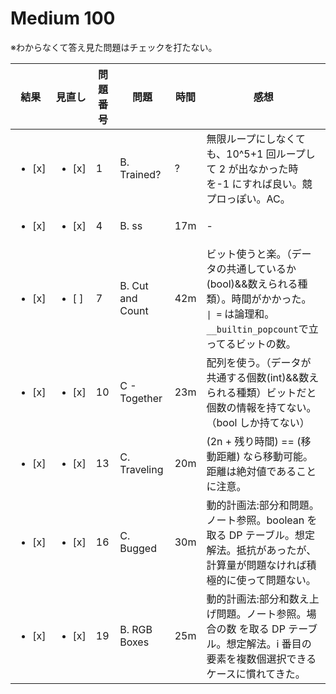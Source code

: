 # Medium 100

※わからなくて答え見た問題はチェックを打たない。

| 結果               | 見直し             | 問題番号 | 問題             | 時間 | 感想                                                                                                                                               |
| ------------------ | ------------------ | -------- | ---------------- | ---- | -------------------------------------------------------------------------------------------------------------------------------------------------- |
| <ul><li> [x] </ul> | <ul><li> [x] </ul> | 1        | B. Trained?      | ?    | 無限ループにしなくても、10^5+1 回ループして 2 が出なかった時を-1 にすれば良い。競プロっぽい。AC。                                                  |
| <ul><li> [x] </ul> | <ul><li> [x] </ul> | 4        | B. ss            | 17m  | -                                                                                                                                                  |
| <ul><li> [x] </ul> | <ul><li> [ ] </ul> | 7        | B. Cut and Count | 42m  | ビット使うと楽。（データの共通しているか(bool)&&数えられる種類）。時間がかかった。<br> `\| =` は論理和。`__builtin_popcount`で立ってるビットの数。 |
| <ul><li> [x] </ul> | <ul><li> [x] </ul> | 10       | C - Together     | 23m  | 配列を使う。（データが共通する個数(int)&&数えられる種類）ビットだと個数の情報を持てない。（bool しか持てない）                                     |
| <ul><li> [x] </ul> | <ul><li> [x] </ul> | 13       | C. Traveling     | 20m  | (2n + 残り時間) == (移動距離) なら移動可能。距離は絶対値であることに注意。                                                                         |
| <ul><li> [x] </ul> | <ul><li> [x] </ul> | 16       | C. Bugged        | 30m  | 動的計画法:部分和問題。ノート参照。boolean を取る DP テーブル。想定解法。抵抗があったが、計算量が問題なければ積極的に使って問題ない。              |
| <ul><li> [x] </ul> | <ul><li> [x] </ul> | 19       | B. RGB Boxes     | 25m  | 動的計画法:部分和数え上げ問題。ノート参照。場合の数 を取る DP テーブル。想定解法。i 番目の要素を複数個選択できるケースに慣れてきた。               |
